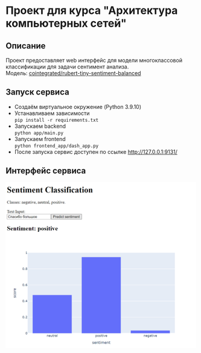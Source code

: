 # Проект для курса "Архитектура компьютерных сетей"

## Описание
Проект предоставляет web интерфейс для модели многоклассовой классификации для задачи сентимент анализа.  
Модель: [cointegrated/rubert-tiny-sentiment-balanced](https://huggingface.co/cointegrated/rubert-tiny-sentiment-balanced)

## Запуск сервиса
- Создаём виртуальное окружение (Python 3.9.10)
- Устанавливаем зависимости  
    ```pip install -r requirements.txt```
- Запускаем backend  
    ```python app/main.py```
- Запускаем frontend  
    ```python frontend_app/dash_app.py```
- После запуска сервис доступен по ссылке http://127.0.0.1:9131/


## Интерфейс сервиса  

<img src="front_view.png" alt="front_view" width="600"/>
